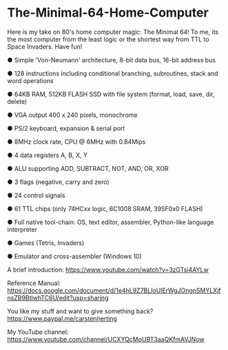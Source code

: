 # The-Minimal-64-Home-Computer
Here is my take on 80's home computer magic: The Minimal 64! To me, its the most computer from the least logic or the shortest way from TTL to Space Invaders. Have fun!

● Simple 'Von-Neumann' architecture, 8-bit data bus, 16-bit address bus

● 128 instructions including conditional branching, subroutines, stack and word operations

● 64KB RAM, 512KB FLASH SSD with file system (format, load, save, dir, delete)

● VGA output 400 x 240 pixels, monochrome

● PS/2 keyboard, expansion & serial port

● 8MHz clock rate, CPU @ 6MHz with 0.84Mips

● 4 data registers A, B, X, Y

● ALU supporting ADD, SUBTRACT, NOT, AND, OR, XOR

● 3 flags (negative, carry and zero)

● 24 control signals

● 61 TTL chips (only 74HCxx logic, 6C1008 SRAM, 39SF0x0 FLASH)

● Full native tool-chain: OS, text editor, assembler, Python-like language interpreter

● Games (Tetris, Invaders)

● Emulator and cross-assembler (Windows 10)

A brief introduction: https://www.youtube.com/watch?v=3zGTsi4AYLw

Reference Manual: https://docs.google.com/document/d/1e4hL9Z7BLIoUlErWgJOngnSMYLXjfnsZB9BtlwhTC6U/edit?usp=sharing

You like my stuff and want to give something back? https://www.paypal.me/carstenherting

My YouTube channel: https://www.youtube.com/channel/UCXYQcMpUBT3aaQKfmAVJNow
